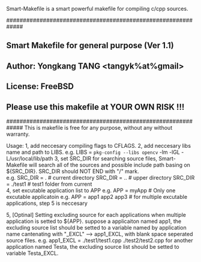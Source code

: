 Smart-Makefile is a smart powerful makefile for compiling c/cpp sources.

#############################################################
## Smart Makefile for general purpose (Ver 1.1)
## Author: Yongkang TANG <tangyk%at%gmail>
## License: FreeBSD 
## Please use this makefile at YOUR OWN RISK !!!
#############################################################
This is makefile is free for any purpose, without any without warranty.

Usage:
1, add neccesary compiling flags to CFLAGS.
2, add neccesary libs name and path to LIBS.
   e.g. LIBS = `pkg-config --libs opencv` -lm -lGL -L/usr/local/lib/path
3, set SRC_DIR for searching source files, Smart-Makefile will search all of the sources and possible include path basing on ${SRC_DIR}.
   SRC_DIR should NOT END with "/" mark.  
   e.g. SRC_DIR = . # current directory
        SRC_DIR = .. # upper directory
        SRC_DIR = ./test1 # test1 folder from current  
4, set excutable application list to APP
	e.g. APP = myApp # Only one excutable applicatoin
	e.g. APP = app1 app2 app3 # for multiple excutable applications, step 5 is neccesary

5, [Optinal] Setting excluding source for each applications when multiple application is setted to ${APP}.
suppose a applicaiton named app1, the excluding source list should be setted to a variable named by application name cantenating with "_EXCL" --> app1_EXCL, with blank space seperated source files.
e.g.  app1_EXCL = ./test1/test1.cpp ./test2/test2.cpp
for another application named Testa, the excluding source list should be setted to variable Testa_EXCL.
